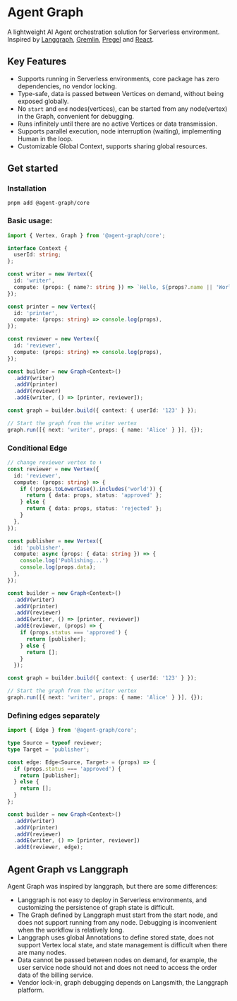 # Agent Graph

A lightweight AI Agent orchestration solution for Serverless environment.
Inspired by [Langgraph](https://www.langchain.com/langgraph), [Gremlin](https://tinkerpop.apache.org/gremlin.html), [Pregel](https://research.google/pubs/pregel-a-system-for-large-scale-graph-processing/) and [React](https://react.dev/).

## Key Features

- Supports running in Serverless environments, core package has zero dependencies, no vendor locking.
- Type-safe, data is passed between Vertices on demand, without being exposed globally.
- No `start` and `end` nodes(vertices), can be started from any node(vertex) in the Graph, convenient for debugging.
- Runs infinitely until there are no active Vertices or data transmission.
- Supports parallel execution, node interruption (waiting), implementing Human in the loop.
- Customizable Global Context, supports sharing global resources.

## Get started

### Installation

```shell
pnpm add @agent-graph/core
````

### Basic usage:

```typescript
import { Vertex, Graph } from '@agent-graph/core';

interface Context {
  userId: string;
};

const writer = new Vertex({
  id: 'writer',
  compute: (props: { name?: string }) => `Hello, ${props?.name || 'World'}!`,
});

const printer = new Vertex({
  id: 'printer',
  compute: (props: string) => console.log(props),
});

const reviewer = new Vertex({
  id: 'reviewer',
  compute: (props: string) => console.log(props),
});

const builder = new Graph<Context>()
  .addV(writer)
  .addV(printer)
  .addV(reviewer)
  .addE(writer, () => [printer, reviewer]);

const graph = builder.build({ context: { userId: '123' } });

// Start the graph from the writer vertex
graph.run([{ next: 'writer', props: { name: 'Alice' } }], {});
```

### Conditional Edge

```typescript
// change reviewer vertex to ⬇️
const reviewer = new Vertex({
  id: 'reviewer',
  compute: (props: string) => {
    if (!props.toLowerCase().includes('world')) {
      return { data: props, status: 'approved' };
    } else {
      return { data: props, status: 'rejected' };
    }
  },
});

const publisher = new Vertex({
  id: 'publisher',
  compute: async (props: { data: string }) => {
    console.log('Publishing...')
    console.log(props.data);
  },
});

const builder = new Graph<Context>()
  .addV(writer)
  .addV(printer)
  .addV(reviewer)
  .addE(writer, () => [printer, reviewer])
  .addE(reviewer, (props) => {
    if (props.status === 'approved') {
      return [publisher];
    } else {
      return [];
    }
  });

const graph = builder.build({ context: { userId: '123' } });

// Start the graph from the writer vertex
graph.run([{ next: 'writer', props: { name: 'Alice' } }], {});
```

### Defining edges separately

```typescript
import { Edge } from '@agent-graph/core';

type Source = typeof reviewer;
type Target = 'publisher';

const edge: Edge<Source, Target> = (props) => {
  if (props.status === 'approved') {
    return [publisher];
  } else {
    return [];
  }
};

const builder = new Graph<Context>()
  .addV(writer)
  .addV(printer)
  .addV(reviewer)
  .addE(writer, () => [printer, reviewer])
  .addE(reviewer, edge);
```

## Agent Graph vs Langgraph

Agent Graph was inspired by langgraph, but there are some differences:

- Langgraph is not easy to deploy in Serverless environments, and customizing the persistence of graph state is difficult.
- The Graph defined by Langgraph must start from the start node, and does not support running from any node. Debugging is inconvenient when the workflow is relatively long.
- Langgraph uses global Annotations to define stored state, does not support Vertex local state, and state management is difficult when there are many nodes.
- Data cannot be passed between nodes on demand, for example, the user service node should not and does not need to access the order data of the billing service.
- Vendor lock-in, graph debugging depends on Langsmith, the Langgraph platform.

[//]: # (## Mapper Vertex)
